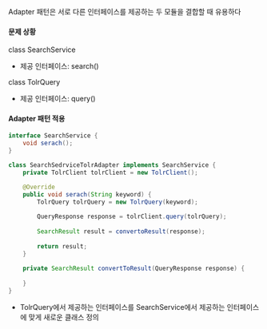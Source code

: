 Adapter 패턴은 서로 다른 인터페이스를 제공하는 두 모듈을 결합할 때 유용하다  

#### 문제 상황
class SearchService
- 제공 인터페이스: search()

class TolrQuery
- 제공 인터페이스: query()

#### Adapter 패턴 적용
``` java
interface SearchService {
    void serach();
}

class SearchSedrviceTolrAdapter implements SearchService {
    private TolrClient tolrClient = new TolrClient();

    @Override
    public void serach(String keyword) {
        TolrQuery tolrQuery = new TolrQuery(keyword);
        
        QueryResponse response = tolrClient.query(tolrQuery);
        
        SearchResult result = convertoResult(response);
        
        return result;
    }
    
    private SearchResult convertToResult(QueryResponse response) {
        
    }
}
```

- TolrQuery에서 제공하는 인터페이스를 SearchService에서 제공하는 인터페이스에 맞게 새로운 클래스 정의    
